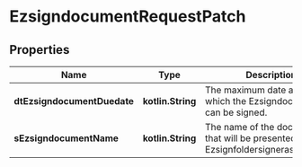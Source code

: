 
# EzsigndocumentRequestPatch

## Properties
Name | Type | Description | Notes
------------ | ------------- | ------------- | -------------
**dtEzsigndocumentDuedate** | **kotlin.String** | The maximum date and time at which the Ezsigndocument can be signed. |  [optional]
**sEzsigndocumentName** | **kotlin.String** | The name of the document that will be presented to Ezsignfoldersignerassociations |  [optional]



